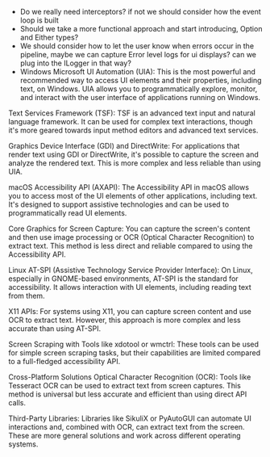 - Do we really need interceptors? if not we should consider how the event loop is built
- Should we take a more functional approach and start introducing, Option and Either types?
- We should consider how to let the user know when errors occur in the pipeline, maybe we can capture Error level logs
  for ui displays? can we plug into the ILogger in that way?
- Windows
  Microsoft UI Automation (UIA): This is the most powerful and recommended way to access UI elements and their properties, including text, on Windows. UIA allows you to programmatically explore, monitor, and interact with the user interface of applications running on Windows.

Text Services Framework (TSF): TSF is an advanced text input and natural language framework. It can be used for complex text interactions, though it's more geared towards input method editors and advanced text services.

Graphics Device Interface (GDI) and DirectWrite: For applications that render text using GDI or DirectWrite, it's possible to capture the screen and analyze the rendered text. This is more complex and less reliable than using UIA.

macOS
Accessibility API (AXAPI): The Accessibility API in macOS allows you to access most of the UI elements of other applications, including text. It's designed to support assistive technologies and can be used to programmatically read UI elements.

Core Graphics for Screen Capture: You can capture the screen's content and then use image processing or OCR (Optical Character Recognition) to extract text. This method is less direct and reliable compared to using the Accessibility API.

Linux
AT-SPI (Assistive Technology Service Provider Interface): On Linux, especially in GNOME-based environments, AT-SPI is the standard for accessibility. It allows interaction with UI elements, including reading text from them.

X11 APIs: For systems using X11, you can capture screen content and use OCR to extract text. However, this approach is more complex and less accurate than using AT-SPI.

Screen Scraping with Tools like xdotool or wmctrl: These tools can be used for simple screen scraping tasks, but their capabilities are limited compared to a full-fledged accessibility API.

Cross-Platform Solutions
Optical Character Recognition (OCR): Tools like Tesseract OCR can be used to extract text from screen captures. This method is universal but less accurate and efficient than using direct API calls.

Third-Party Libraries: Libraries like SikuliX or PyAutoGUI can automate UI interactions and, combined with OCR, can extract text from the screen. These are more general solutions and work across different operating systems.